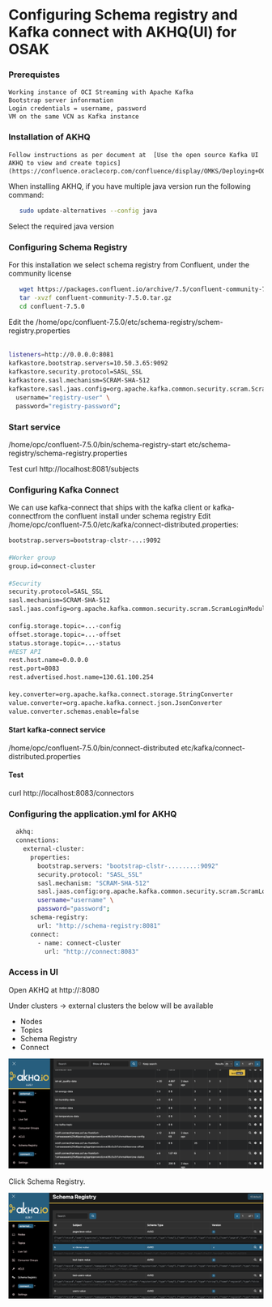 # Configuring Schema registry and Kafka connect with AKHQ(UI) for OSAK

### Prerequistes
    
    Working instance of OCI Streaming with Apache Kafka
    Bootstrap server infonrmation
    Login credentials = username, password
    VM on the same VCN as Kafka instance

### Installation of AKHQ
    Follow instructions as per document at  [Use the open source Kafka UI AKHQ to view and create topics](https://confluence.oraclecorp.com/confluence/display/OMKS/Deploying+OCI+Streaming+with+Apache+Kafka+Service)


When installing AKHQ, if you have multiple java version run the following command:

 ```bash
    sudo update-alternatives --config java
 ```
 Select the required java version      
    
### Configuring Schema Registry

For this installation we select schema registry from Confluent, under the community license

``` bash
   wget https://packages.confluent.io/archive/7.5/confluent-community-7.5.0.tar.gz
   tar -xvzf confluent-community-7.5.0.tar.gz
   cd confluent-7.5.0
```
Edit the /home/opc/confluent-7.5.0/etc/schema-registry/schem-registry.properties

``` bash

listeners=http://0.0.0.0:8081
kafkastore.bootstrap.servers=10.50.3.65:9092
kafkastore.security.protocol=SASL_SSL
kafkastore.sasl.mechanism=SCRAM-SHA-512
kafkastore.sasl.jaas.config=org.apache.kafka.common.security.scram.ScramLoginModule required \
  username="registry-user" \
  password="registry-password";
  ```

### Start service
  /home/opc/confluent-7.5.0/bin/schema-registry-start etc/schema-registry/schema-registry.properties

 Test
   curl http://localhost:8081/subjects 

### Configuring Kafka Connect
We can use kafka-connect that ships with the kafka client or kafka-connectfrom the confluent install under schema registry
Edit /home/opc/confluent-7.5.0/etc/kafka/connect-distributed.properties:

```bash
bootstrap.servers=bootstrap-clstr-...:9092

#Worker group
group.id=connect-cluster

#Security
security.protocol=SASL_SSL
sasl.mechanism=SCRAM-SHA-512
sasl.jaas.config=org.apache.kafka.common.security.scram.ScramLoginModule required username="username"  password="password";

config.storage.topic=...-config
offset.storage.topic=...-offset
status.storage.topic=...-status
#REST API
rest.host.name=0.0.0.0
rest.port=8083
rest.advertised.host.name=130.61.100.254

key.converter=org.apache.kafka.connect.storage.StringConverter
value.converter=org.apache.kafka.connect.json.JsonConverter
value.converter.schemas.enable=false
```

#### Start kafka-connect service
/home/opc/confluent-7.5.0/bin/connect-distributed etc/kafka/connect-distributed.properties

#### Test
   curl http://localhost:8083/connectors

### Configuring the application.yml for AKHQ
``` bash
  akhq:
  connections:
    external-cluster:
      properties:
        bootstrap.servers: "bootstrap-clstr-........:9092"
        security.protocol: "SASL_SSL"
        sasl.mechanism: "SCRAM-SHA-512"
        sasl.jaas.config:org.apache.kafka.common.security.scram.ScramLoginModule required \ 
        username="username" \
        password="password";
      schema-registry:
        url: "http://schema-registry:8081"
      connect:
        - name: connect-cluster
          url: "http://connect:8083"
```

### Access in UI
Open AKHQ at http://<VM IP>:8080

Under clusters -> external clusters the below will be available
* Nodes
* Topics
* Schema Registry
* Connect

![alt text](data-platform/open-source-data-platforms/oci-streaming-with-apache-kafka/code-examples/schema-registry-akhq-setup/images/AKHQ1.png)

Click Schema Registry. 

![alt text](data-platform/open-source-data-platforms/oci-streaming-with-apache-kafka/code-examples/schema-registry-akhq-setup/images/schema-registry.png)
